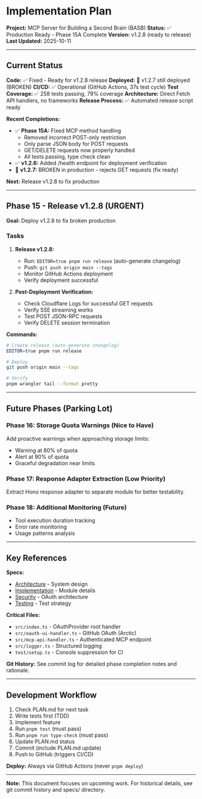 # Implementation Plan

**Project:** MCP Server for Building a Second Brain (BASB)
**Status:** ✅ Production Ready - Phase 15A Complete
**Version:** v1.2.8 (ready to release)
**Last Updated:** 2025-10-11

---

## Current Status

**Code:** ✅ Fixed - Ready for v1.2.8 release
**Deployed:** 🔴 v1.2.7 still deployed (BROKEN)
**CI/CD:** ✅ Operational (GitHub Actions, 37s test cycle)
**Test Coverage:** ✅ 258 tests passing, 79% coverage
**Architecture:** Direct Fetch API handlers, no frameworks
**Release Process:** ✅ Automated release script ready

**Recent Completions:**
- ✅ **Phase 15A:** Fixed MCP method handling
  - Removed incorrect POST-only restriction
  - Only parse JSON body for POST requests
  - GET/DELETE requests now properly handled
  - All tests passing, type check clean
- ✅ **v1.2.6:** Added /health endpoint for deployment verification
- 🔴 **v1.2.7:** BROKEN in production - rejects GET requests (fix ready)

**Next:** Release v1.2.8 to fix production

---

## Phase 15 - Release v1.2.8 (URGENT)

**Goal:** Deploy v1.2.8 to fix broken production

### Tasks

1. **Release v1.2.8:**
   - Run: `EDITOR=true pnpm run release` (auto-generate changelog)
   - Push: `git push origin main --tags`
   - Monitor GitHub Actions deployment
   - Verify deployment successful

2. **Post-Deployment Verification:**
   - Check Cloudflare Logs for successful GET requests
   - Verify SSE streaming works
   - Test POST JSON-RPC requests
   - Verify DELETE session termination

**Commands:**
```bash
# Create release (auto-generate changelog)
EDITOR=true pnpm run release

# Deploy
git push origin main --tags

# Verify
pnpm wrangler tail --format pretty
```

---

## Future Phases (Parking Lot)

### Phase 16: Storage Quota Warnings (Nice to Have)
Add proactive warnings when approaching storage limits:
- Warning at 80% of quota
- Alert at 90% of quota
- Graceful degradation near limits

### Phase 17: Response Adapter Extraction (Low Priority)
Extract Hono response adapter to separate module for better testability.

### Phase 18: Additional Monitoring (Future)
- Tool execution duration tracking
- Error rate monitoring
- Usage patterns analysis

---

## Key References

**Specs:**
- [Architecture](specs/architecture.md) - System design
- [Implementation](specs/implementation.md) - Module details
- [Security](specs/security.md) - OAuth architecture
- [Testing](specs/testing.md) - Test strategy

**Critical Files:**
- `src/index.ts` - OAuthProvider root handler
- `src/oauth-ui-handler.ts` - GitHub OAuth (Arctic)
- `src/mcp-api-handler.ts` - Authenticated MCP endpoint
- `src/logger.ts` - Structured logging
- `test/setup.ts` - Console suppression for CI

**Git History:**
See commit log for detailed phase completion notes and rationale.

---

## Development Workflow

1. Check PLAN.md for next task
2. Write tests first (TDD)
3. Implement feature
4. Run `pnpm test` (must pass)
5. Run `pnpm run type-check` (must pass)
6. Update PLAN.md status
7. Commit (include PLAN.md update)
8. Push to GitHub (triggers CI/CD)

**Deploy:** Always via GitHub Actions (never `pnpm deploy`)

---

**Note:** This document focuses on upcoming work. For historical details, see git commit history and specs/ directory.
